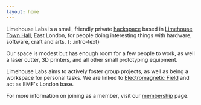 ```yaml
---
layout: home
---
```

<script type="application/ld+json">
{
	"@context":"http://schema.org",
	"@type": "LocalBusiness",
	"name": "Limehouse Labs",
	"legalName": "Limehouse Labs Ltd",
	"url": "https://www.limehouselabs.org",
	"location": {
		"@type": "Place",
		"name": "Limehouse Town Hall",
		"address": {
			"@type": "PostalAddress",
			"streetAddress": "646 Commercial Rd",
			"addressLocality": "Poplar",
			"addressRegion": "London",
			"postalCode": "E14 7HA"
		},
		"geo": {
			"@type": "GeoCoordinates",
			"latitude": "51.512125",
			"longitude": "-0.031342"
		},
	},
	"description": "Limehouse Labs is a small collaborative workshop based at Limehouse Town Hall in London"
}
</script>

Limehouse Labs is a small, friendly private <a href="https://hackspace.org.uk">hackspace</a> based in [Limehouse Town Hall](https://www.limehousetownhall.co.uk/), East London, for people doing interesting things with hardware, software, craft and arts.
{: .intro-text}

Our space is modest but has enough room for a few people to work, as well a laser cutter, 3D printers, and all other small prototyping equipment.

Limehouse Labs aims to actively foster group projects, as well as being a workspace for personal tasks. We are linked to <a href="https://www.emfcamp.org/">Electromagnetic Field</a> and act as EMF's London base.

For more information on joining as a member, visit our [membership](/membership) page.
